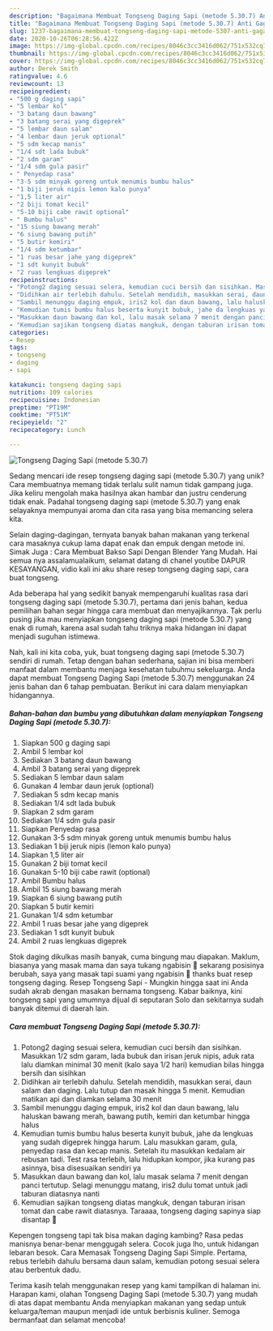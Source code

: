 ```yaml
---
description: "Bagaimana Membuat Tongseng Daging Sapi (metode 5.30.7) Anti Gagal"
title: "Bagaimana Membuat Tongseng Daging Sapi (metode 5.30.7) Anti Gagal"
slug: 1237-bagaimana-membuat-tongseng-daging-sapi-metode-5307-anti-gagal
date: 2020-10-26T06:28:56.422Z
image: https://img-global.cpcdn.com/recipes/8046c3cc3416d062/751x532cq70/tongseng-daging-sapi-metode-5307-foto-resep-utama.jpg
thumbnail: https://img-global.cpcdn.com/recipes/8046c3cc3416d062/751x532cq70/tongseng-daging-sapi-metode-5307-foto-resep-utama.jpg
cover: https://img-global.cpcdn.com/recipes/8046c3cc3416d062/751x532cq70/tongseng-daging-sapi-metode-5307-foto-resep-utama.jpg
author: Derek Smith
ratingvalue: 4.6
reviewcount: 13
recipeingredient:
- "500 g daging sapi"
- "5 lembar kol"
- "3 batang daun bawang"
- "3 batang serai yang digeprek"
- "5 lembar daun salam"
- "4 lembar daun jeruk optional"
- "5 sdm kecap manis"
- "1/4 sdt lada bubuk"
- "2 sdm garam"
- "1/4 sdm gula pasir"
- " Penyedap rasa"
- "3-5 sdm minyak goreng untuk menumis bumbu halus"
- "1 biji jeruk nipis lemon kalo punya"
- "1,5 liter air"
- "2 biji tomat kecil"
- "5-10 biji cabe rawit optional"
- " Bumbu halus"
- "15 siung bawang merah"
- "6 siung bawang putih"
- "5 butir kemiri"
- "1/4 sdm ketumbar"
- "1 ruas besar jahe yang digeprek"
- "1 sdt kunyit bubuk"
- "2 ruas lengkuas digeprek"
recipeinstructions:
- "Potong2 daging sesuai selera, kemudian cuci bersih dan sisihkan. Masukkan 1/2 sdm garam, lada bubuk dan irisan jeruk nipis, aduk rata lalu diamkan minimal 30 menit (kalo saya 1/2 hari) kemudian bilas hingga bersih dan sisihkan"
- "Didihkan air terlebih dahulu. Setelah mendidih, masukkan serai, daun salam dan daging. Lalu tutup dan masak hingga 5 menit. Kemudian matikan api dan diamkan selama 30 menit"
- "Sambil menunggu daging empuk, iris2 kol dan daun bawang, lalu haluskan bawang merah, bawang putih, kemiri dan ketumbar hingga halus"
- "Kemudian tumis bumbu halus beserta kunyit bubuk, jahe da lengkuas yang sudah digeprek hingga harum. Lalu masukkan garam, gula, penyedap rasa dan kecap manis. Setelah itu masukkan kedalam air rebusan tadi. Test rasa terlebih, lalu hidupkan kompor, jika kurang pas asinnya, bisa disesuaikan sendiri ya"
- "Masukkan daun bawang dan kol, lalu masak selama 7 menit dengan panci tertutup. Selagi menunggu matang, iris2 dulu tomat untuk jadi taburan diatasnya nanti"
- "Kemudian sajikan tongseng diatas mangkuk, dengan taburan irisan tomat dan cabe rawit diatasnya. Taraaaa, tongseng daging sapinya siap disantap 🤤"
categories:
- Resep
tags:
- tongseng
- daging
- sapi

katakunci: tongseng daging sapi 
nutrition: 109 calories
recipecuisine: Indonesian
preptime: "PT19M"
cooktime: "PT51M"
recipeyield: "2"
recipecategory: Lunch

---
```



![Tongseng Daging Sapi (metode 5.30.7)](https://img-global.cpcdn.com/recipes/8046c3cc3416d062/751x532cq70/tongseng-daging-sapi-metode-5307-foto-resep-utama.jpg)

Sedang mencari ide resep tongseng daging sapi (metode 5.30.7) yang unik? Cara membuatnya memang tidak terlalu sulit namun tidak gampang juga. Jika keliru mengolah maka hasilnya akan hambar dan justru cenderung tidak enak. Padahal tongseng daging sapi (metode 5.30.7) yang enak selayaknya mempunyai aroma dan cita rasa yang bisa memancing selera kita.

Selain daging-dagingan, ternyata banyak bahan makanan yang terkenal cara masaknya cukup lama dapat enak dan empuk dengan metode ini. Simak Juga : Cara Membuat Bakso Sapi Dengan Blender Yang Mudah. Hai semua nya assalamualaikum, selamat datang di chanel youtibe DAPUR KESAYANGAN, vidio kali ini aku share resep tongseng daging sapi, cara buat tongseng.

Ada beberapa hal yang sedikit banyak mempengaruhi kualitas rasa dari tongseng daging sapi (metode 5.30.7), pertama dari jenis bahan, kedua pemilihan bahan segar hingga cara membuat dan menyajikannya. Tak perlu pusing jika mau menyiapkan tongseng daging sapi (metode 5.30.7) yang enak di rumah, karena asal sudah tahu triknya maka hidangan ini dapat menjadi suguhan istimewa.


Nah, kali ini kita coba, yuk, buat tongseng daging sapi (metode 5.30.7) sendiri di rumah. Tetap dengan bahan sederhana, sajian ini bisa memberi manfaat dalam membantu menjaga kesehatan tubuhmu sekeluarga. Anda dapat membuat Tongseng Daging Sapi (metode 5.30.7) menggunakan 24 jenis bahan dan 6 tahap pembuatan. Berikut ini cara dalam menyiapkan hidangannya.

<!--inarticleads1-->

##### Bahan-bahan dan bumbu yang dibutuhkan dalam menyiapkan Tongseng Daging Sapi (metode 5.30.7):

1. Siapkan 500 g daging sapi
1. Ambil 5 lembar kol
1. Sediakan 3 batang daun bawang
1. Ambil 3 batang serai yang digeprek
1. Sediakan 5 lembar daun salam
1. Gunakan 4 lembar daun jeruk (optional)
1. Sediakan 5 sdm kecap manis
1. Sediakan 1/4 sdt lada bubuk
1. Siapkan 2 sdm garam
1. Sediakan 1/4 sdm gula pasir
1. Siapkan  Penyedap rasa
1. Gunakan 3-5 sdm minyak goreng untuk menumis bumbu halus
1. Sediakan 1 biji jeruk nipis (lemon kalo punya)
1. Siapkan 1,5 liter air
1. Gunakan 2 biji tomat kecil
1. Gunakan 5-10 biji cabe rawit (optional)
1. Ambil  Bumbu halus
1. Ambil 15 siung bawang merah
1. Siapkan 6 siung bawang putih
1. Siapkan 5 butir kemiri
1. Gunakan 1/4 sdm ketumbar
1. Ambil 1 ruas besar jahe yang digeprek
1. Sediakan 1 sdt kunyit bubuk
1. Ambil 2 ruas lengkuas digeprek


Stok daging dikulkas masih banyak, cuma bingung mau diapakan. Maklum, biasanya yang masak mama dan saya tukang ngabisin 🤣 sekarang posisinya berubah, saya yang masak tapi suami yang ngabisin 🤭 thanks buat resep tongseng daging. Resep Tongseng Sapi - Mungkin hingga saat ini Anda sudah akrab dengan masakan bernama tongseng. Kabar baiknya, kini tongseng sapi yang umumnya dijual di seputaran Solo dan sekitarnya sudah banyak ditemui di daerah lain. 

<!--inarticleads2-->

##### Cara membuat Tongseng Daging Sapi (metode 5.30.7):

1. Potong2 daging sesuai selera, kemudian cuci bersih dan sisihkan. Masukkan 1/2 sdm garam, lada bubuk dan irisan jeruk nipis, aduk rata lalu diamkan minimal 30 menit (kalo saya 1/2 hari) kemudian bilas hingga bersih dan sisihkan
1. Didihkan air terlebih dahulu. Setelah mendidih, masukkan serai, daun salam dan daging. Lalu tutup dan masak hingga 5 menit. Kemudian matikan api dan diamkan selama 30 menit
1. Sambil menunggu daging empuk, iris2 kol dan daun bawang, lalu haluskan bawang merah, bawang putih, kemiri dan ketumbar hingga halus
1. Kemudian tumis bumbu halus beserta kunyit bubuk, jahe da lengkuas yang sudah digeprek hingga harum. Lalu masukkan garam, gula, penyedap rasa dan kecap manis. Setelah itu masukkan kedalam air rebusan tadi. Test rasa terlebih, lalu hidupkan kompor, jika kurang pas asinnya, bisa disesuaikan sendiri ya
1. Masukkan daun bawang dan kol, lalu masak selama 7 menit dengan panci tertutup. Selagi menunggu matang, iris2 dulu tomat untuk jadi taburan diatasnya nanti
1. Kemudian sajikan tongseng diatas mangkuk, dengan taburan irisan tomat dan cabe rawit diatasnya. Taraaaa, tongseng daging sapinya siap disantap 🤤


Kepengen tongseng tapi tak bisa makan daging kambing? Rasa pedas manisnya benar-benar menggugah selera. Cocok juga lho, untuk hidangan lebaran besok. Cara Memasak Tongseng Daging Sapi Simple. Pertama, rebus terlebih dahulu bersama daun salam, kemudian potong sesuai selera atau berbentuk dadu. 

Terima kasih telah menggunakan resep yang kami tampilkan di halaman ini. Harapan kami, olahan Tongseng Daging Sapi (metode 5.30.7) yang mudah di atas dapat membantu Anda menyiapkan makanan yang sedap untuk keluarga/teman maupun menjadi ide untuk berbisnis kuliner. Semoga bermanfaat dan selamat mencoba!
